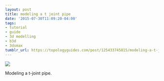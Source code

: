 ```yaml
---
layout: post
title: modeling a t joint pipe
date: '2015-07-30T11:09:20-04:00'
tags:
- tutorial
- guide
- 3d modelling
- b3d
- 3dsmax
tumblr_url: https://topologyguides.com/post/125433745815/modeling-a-t-joint-pipe
---
```

 ![](/tumblr_files/tumblr_nsb3fk6kjt1ub7tgwo1_1280.png)  

Modeling a t-joint pipe.

